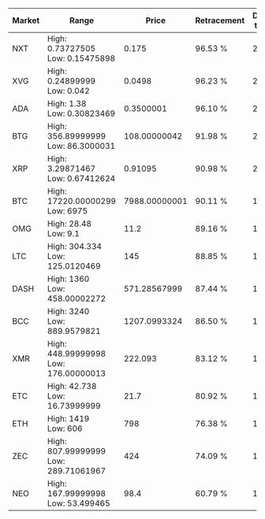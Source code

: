 | Market | Range | Price| Retracement | Doubles to 50% |
| --- | --- | --- | --- | --- |
| NXT | High: 0.73727505<br />Low: 0.15475898 | 0.175 | 96.53 % | 2.55 |
| XVG | High: 0.24899999<br />Low: 0.042 | 0.0498 | 96.23 % | 2.92 |
| ADA | High: 1.38<br />Low: 0.30823469 | 0.3500001 | 96.10 % | 2.41 |
| BTG | High: 356.89999999<br />Low: 86.3000031 | 108.00000042 | 91.98 % | 2.05 |
| XRP | High: 3.29871467<br />Low: 0.67412624 | 0.91095 | 90.98 % | 2.18 |
| BTC | High: 17220.00000299<br />Low: 6975 | 7988.00000001 | 90.11 % | 1.51 |
| OMG | High: 28.48<br />Low: 9.1 | 11.2 | 89.16 % | 1.68 |
| LTC | High: 304.334<br />Low: 125.0120469 | 145 | 88.85 % | 1.48 |
| DASH | High: 1360<br />Low: 458.00002272 | 571.28567999 | 87.44 % | 1.59 |
| BCC | High: 3240<br />Low: 889.9579821 | 1207.0993324 | 86.50 % | 1.71 |
| XMR | High: 448.99999998<br />Low: 176.00000013 | 222.093 | 83.12 % | 1.41 |
| ETC | High: 42.738<br />Low: 16.73999999 | 21.7 | 80.92 % | 1.37 |
| ETH | High: 1419<br />Low: 606 | 798 | 76.38 % | 1.27 |
| ZEC | High: 807.99999999<br />Low: 289.71061967 | 424 | 74.09 % | 1.29 |
| NEO | High: 167.99999998<br />Low: 53.499465 | 98.4 | 60.79 % | 1.13 |
